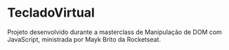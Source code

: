 # TecladoVirtual
Projeto desenvolvido durante a masterclass de Manipulação de DOM com JavaScript, ministrada por Mayk Brito da Rocketseat. 
